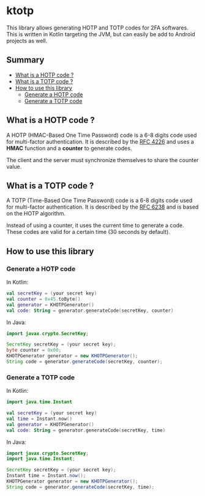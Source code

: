 # ktotp

This library allows generating HOTP and TOTP codes for 2FA softwares.
This is written in Kotlin targeting the JVM, but can easily be add to Android projects as well.

## Summary

* [What is a HOTP code ?](#what-is-a-hotp-code-)
* [What is a TOTP code ?](#what-is-a-totp-code-)
* [How to use this library](#how-to-use-this-library)
  * [Generate a HOTP code](#generate-a-hotp-code)
  * [Generate a TOTP code](#generate-a-totp-code)

## What is a HOTP code ?

A HOTP (HMAC-Based One Time Password) code is a 6-8 digits code used for multi-factor authentication. It is described by the [RFC 4226](https://www.ietf.org/rfc/rfc4226.txt)
and uses a **HMAC** function and a **counter** to generate codes.

The client and the server must synchronize themselves to share the counter value.

## What is a TOTP code ?

A TOTP (Time-Based One Time Password) code is a 6-8 digits code used for multi-factor authentication. It is described by the
[RFC 6238](https://www.ietf.org/rfc/rfc6238.txt) and is based on the HOTP algorithm.

Instead of using a counter, it uses the current time to generate a code. These codes are valid for a certain
time (30 seconds by default).

## How to use this library

### Generate a HOTP code

In Kotlin:

```kotlin
val secretKey = (your secret key)
val counter = 0x45.toByte()
val generator = KHOTPGenerator()
val code: String = generator.generateCode(secretKey, counter)
```

In Java:

```java
import javax.crypto.SecretKey;

SecretKey secretKey = (your secret key);
byte counter = 0x00;
KHOTPGenerator generator = new KHOTPGenerator();
String code = generator.generateCode(secretKey, counter);
```

### Generate a TOTP code

In Kotlin:

```kotlin
import java.time.Instant

val secretKey = (your secret key)
val time = Instant.now()
val generator = KHOTPGenerator()
val code: String = generator.generateCode(secretKey, time)
```

In Java:

```java
import javax.crypto.SecretKey;
import java.time.Instant;

SecretKey secretKey = (your secret key);
Instant time = Instant.now();
KHOTPGenerator generator = new KHOTPGenerator();
String code = generator.generateCode(secretKey, time);
```
